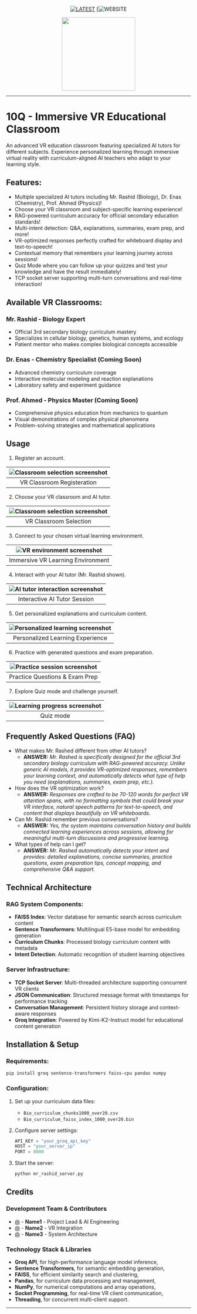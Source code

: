 <div align="center">

[NOTICE]: <> (Use "#region folding" extension by maptz for a better experience reading this file)

[![LATEST](https://)](https://)
[![WEBSITE]()


<a>
  <p align="center">
    <picture>
      <source media="(prefers-color-scheme: dark)" srcset="images/Logo">
      <img height="200px" src="images/mr_rashid_logo.png">
    </picture>
  </p>
</a>

</div>

***

# 10Q - Immersive VR Educational Classroom

An advanced VR education classroom featuring specialized AI tutors for different subjects. Experience personalized learning through immersive virtual reality with curriculum-aligned AI teachers who adapt to your learning style.

## Features:
- Multiple specialized AI tutors including Mr. Rashid (Biology), Dr. Enas (Chemistry), Prof. Ahmed (Physics)!
- Choose your VR classroom and subject-specific learning experience!
- RAG-powered curriculum accuracy for official secondary education standards!
- Multi-intent detection: Q&A, explanations, summaries, exam prep, and more!
- VR-optimized responses perfectly crafted for whiteboard display and text-to-speech!
- Contextual memory that remembers your learning journey across sessions!
- Quiz Mode where you can follow up your quizzes and test your knowledge and have the result immediately!
- TCP socket server supporting multi-turn conversations and real-time interaction!


## Available VR Classrooms:

### Mr. Rashid - Biology Expert
- Official 3rd secondary biology curriculum mastery
- Specializes in cellular biology, genetics, human systems, and ecology
- Patient mentor who makes complex biological concepts accessible

### Dr. Enas - Chemistry Specialist (Coming Soon)
- Advanced chemistry curriculum coverage
- Interactive molecular modeling and reaction explanations
- Laboratory safety and experiment guidance

### Prof. Ahmed - Physics Master (Coming Soon)
- Comprehensive physics education from mechanics to quantum
- Visual demonstrations of complex physical phenomena
- Problem-solving strategies and mathematical applications

## Usage

1. Register an account.
   
<div align="center">

| ![Classroom selection screenshot](screenshots/Registeration.png")|
|:---:|
| VR Classroom Registeration |

</div>

2. Choose your VR classroom and AI tutor.
   
<div align="center">

| ![Classroom selection screenshot](screenshots/)|
|:---:|
| VR Classroom Selection |

</div>

3. Connect to your chosen virtual learning environment.

<div align="center">

| ![VR environment screenshot](screenshots/vr_env.webp)|
|:---:|
| Immersive VR Learning Environment |

</div>

4. Interact with your AI tutor (Mr. Rashid shown).

<div align="center">

| ![AI tutor interaction screenshot](screenshots/Tutor_interaction.jpg)|
|:---:|
| Interactive AI Tutor Session |

</div>

5. Get personalized explanations and curriculum content.

<div align="center">

| ![Personalized learning screenshot](screenshots/)|
|:---:|
| Personalized Learning Experience |

</div>

6. Practice with generated questions and exam preparation.

<div align="center">

| ![Practice session screenshot](screenshots/)|
|:---:|
| Practice Questions & Exam Prep |

</div>

7. Explore Quiz mode and challenge yourself.

<div align="center">

| ![Learning progress screenshot](screenshots/)|
|:---:|
| Quiz mode |

</div>

## Frequently Asked Questions (FAQ)

- What makes Mr. Rashed different from other AI tutors?
  - **ANSWER:** *Mr. Rashed is specifically designed for the official 3rd secondary biology curriculum with RAG-powered accuracy. Unlike generic AI models, it provides VR-optimized responses, remembers your learning context, and automatically detects what type of help you need (explanations, summaries, exam prep, etc.).*
- How does the VR optimization work?
  - **ANSWER:** *Responses are crafted to be 70-120 words for perfect VR attention spans, with no formatting symbols that could break your VR interface, natural speech patterns for text-to-speech, and content that displays beautifully on VR whiteboards.*
- Can Mr. Rashid remember previous conversations?
  - **ANSWER:** *Yes, the system maintains conversation history and builds connected learning experiences across sessions, allowing for meaningful multi-turn discussions and progressive learning.*
- What types of help can I get?
  - **ANSWER:** *Mr. Rashed automatically detects your intent and provides: detailed explanations, concise summaries, practice questions, exam preparation tips, concept mapping, and comprehensive Q&A support.*

## Technical Architecture

### RAG System Components:
- **FAISS Index**: Vector database for semantic search across curriculum content
- **Sentence Transformers**: Multilingual E5-base model for embedding generation  
- **Curriculum Chunks**: Processed biology curriculum content with metadata
- **Intent Detection**: Automatic recognition of student learning objectives

### Server Infrastructure:
- **TCP Socket Server**: Multi-threaded architecture supporting concurrent VR clients
- **JSON Communication**: Structured message format with timestamps for performance tracking
- **Conversation Management**: Persistent history storage and context-aware responses
- **Groq Integration**: Powered by Kimi-K2-Instruct model for educational content generation

## Installation & Setup

### Requirements:
```bash
pip install groq sentence-transformers faiss-cpu pandas numpy
```

### Configuration:
1. Set up your curriculum data files:
   - `Bio_curriculum_chunks1000_over20.csv`
   - `Bio_curriculum_faiss_index_1000_over20.bin`

2. Configure server settings:
   ```python
   API_KEY = "your_groq_api_key"
   HOST = "your_server_ip"
   PORT = 8000
   ```

3. Start the server:
   ```bash
   python mr_rashid_server.py
   ```

## Credits
### Development Team & Contributors

- [@](https://github.com/) - **Name1** - Project Lead & AI Engineering
- [@](https://github.com/) - **Name2** - VR Integration
- [@](https://github.com/) - **Name3** - System Architecture

### Technology Stack & Libraries
- **Groq API**, for high-performance language model inference,
- **Sentence Transformers**, for semantic embedding generation,
- **FAISS**, for efficient similarity search and clustering,
- **Pandas**, for curriculum data processing and management,
- **NumPy**, for numerical computations and array operations,
- **Socket Programming**, for real-time VR client communication,
- **Threading**, for concurrent multi-client support.

---
